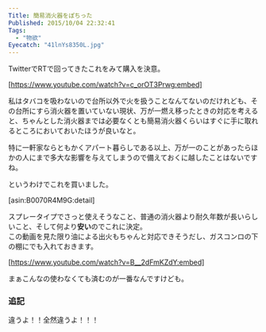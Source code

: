 ```yaml
---
Title: 簡易消火器をぽちった
Published: 2015/10/04 22:32:41
Tags:
  - "物欲"
Eyecatch: "41lnYs8350L.jpg"
---
```

TwitterでRTで回ってきたこれをみて購入を決意。  

[https://www.youtube.com/watch?v=c_orOT3Prwg:embed]

私はタバコを吸わないので台所以外で火を扱うことなんてないのだけれども、その台所にすら消火器を置いていない現状、万が一燃え移ったときの対応を考えると、ちゃんとした消火器までは必要なくとも簡易消火器くらいはすぐに手に取れるところにおいておいたほうが良いなと。  

特に一軒家ならともかくアパート暮らしである以上、万が一のことがあったらほかの人にまで多大な影響を与えてしまうので備えておくに越したことはないですね。  

というわけでこれを買いました。  


<!-- more -->


[asin:B0070R4M9G:detail]

スプレータイプでさっと使えそうなこと、普通の消火器より耐久年数が長いらしいこと、そして何より<b>安い</b>のでこれに決定。  
この動画を見た限り油による出火もちゃんと対応できそうだし、ガスコンロの下の棚にでも入れておきます。  



[https://www.youtube.com/watch?v=B__2dFmKZdY:embed]



まぁこんなの使わなくても済むのが一番なんですけども。  


### 追記  

<?# Twitter 650666114196738048 /?>


違うよ！！全然違うよ！！！